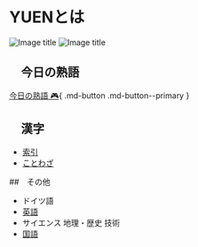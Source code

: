 # YUENとは
![Image title](https://media.istockphoto.com/id/669545870/photo/tokyo-tower-japan-tokyo-city-skyline-and-cityscape.jpg?s=612x612&w=0&k=20&c=0hrNCS4auu2KXukCNnNw27DMKRNuc52Aky1E-dUKKUo=#only-light)
![Image title](https://image.kkday.com/v2/image/get/w_960%2Cc_fit%2Cq_55%2Ct_webp/s1.kkday.com/product_140077/20230302103729_sQwID/jpg#only-dark)


## 　今日の熟語

[今日の熟語  :video_game:](今日の熟語/knojyuku.md){ .md-button .md-button--primary }
## 　漢字

* [索引](Kanji/sakuin.md)
* [ことわざ](Kanji/kotowaza.md)
  
##　その他 

* ドイツ語
* [英語](Anglais/Anglais.md)
* サイエンス
地理・歴史
技術
* [国語](Kokugo/kokugo.md)


